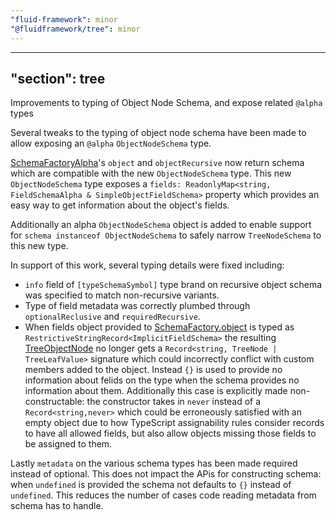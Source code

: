 ```yaml
---
"fluid-framework": minor
"@fluidframework/tree": minor
---
```

---
"section": tree
---

Improvements to typing of Object Node Schema, and expose related `@alpha` types

Several tweaks to the typing of object node schema have been made to allow exposing an `@alpha` `ObjectNodeSchema` type.

[SchemaFactoryAlpha](https://fluidframework.com/docs/api/fluid-framework/schemafactoryalpha-class)'s `object` and `objectRecursive` now return schema which are compatible with the new `ObjectNodeSchema` type.
This new `ObjectNodeSchema` type exposes a `fields: ReadonlyMap<string, FieldSchemaAlpha & SimpleObjectFieldSchema>` property which provides an easy way to get information about the object's fields.

Additionally an alpha `ObjectNodeSchema` object is added to enable support for `schema instanceof ObjectNodeSchema` to safely narrow `TreeNodeSchema` to this new type.

In support of this work, several typing details were fixed including:

- `info` field of `[typeSchemaSymbol]` type brand on recursive object schema was specified to match non-recursive variants.
- Type of field metadata was correctly plumbed through `optionalReclusive` and `requiredRecursive`.
- When fields object provided to [SchemaFactory.object](https://fluidframework.com/docs/api/fluid-framework/schemafactory-class#object-method) is typed as `RestrictiveStringRecord<ImplicitFieldSchema>` the resulting [TreeObjectNode](https://fluidframework.com/docs/api/fluid-framework/treeobjectnode-typealias) no longer gets a `Record<string, TreeNode | TreeLeafValue>` signature which could incorrectly conflict with custom members added to the object. Instead `{}` is used to provide no information about felids on the type when the schema provides no information about them. Additionally this case is explicitly made non-constructable: the constructor takes in `never` instead of a `Record<string,never>` which could be erroneously satisfied with an empty object due to how TypeScript assignability rules consider records to have all allowed fields, but also allow objects missing those fields to be assigned to them.

Lastly `metadata` on the various schema types has been made required instead of optional.
This does not impact the APis for constructing schema: when `undefined` is provided the schema not defaults to `{}` instead of `undefined`.
This reduces the number of cases code reading metadata from schema has to handle.
